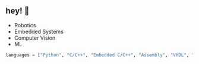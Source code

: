 ## hey! 👋

- Robotics
- Embedded Systems
- Computer Vision
- ML

```python
languages = ["Python", "C/C++", "Embedded C/C++", "Assembly", "VHDL", "R", "Node.js"]
```
<!--
**aldrick-t/aldrick-t** is a ✨ _special_ ✨ repository because its `README.md` (this file) appears on your GitHub profile.

Here are some ideas to get you started:

- 🔭 I’m currently working on ...
- 🌱 I’m currently learning ...
- 👯 I’m looking to collaborate on ...
- 🤔 I’m looking for help with ...
- 💬 Ask me about ...
- 📫 How to reach me: ...
- 😄 Pronouns: ...
- ⚡ Fun fact: ...
-->
